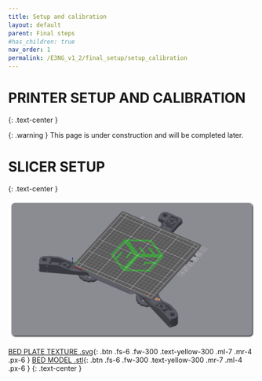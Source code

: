 ```yaml
---
title: Setup and calibration
layout: default
parent: Final steps
#has_children: true
nav_order: 1
permalink: /E3NG_v1_2/final_setup/setup_calibration
---
```

# PRINTER SETUP AND CALIBRATION
{: .text-center }

{: .warning }
This page is under construction and will be completed later.

# SLICER SETUP
{: .text-center }

![](../../assets/images/bed_plate.png)

[BED PLATE TEXTURE .svg]{: .btn .fs-6 .fw-300 .text-yellow-300 .ml-7 .mr-4 .px-6 }
[BED MODEL .stl]{: .btn .fs-6 .fw-300 .text-yellow-300 .mr-7 .ml-4 .px-6 }
{: .text-center }

[BED PLATE TEXTURE .svg]: ../../assets/docs/E3NG_build_plate.svg
[BED MODEL .stl]: ../../assets/docs/E3NG_bed.stl
